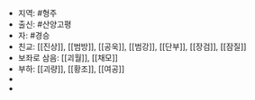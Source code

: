 - 지역: #형주 
- 출신: #산양고평
- 자: #경승
- 친교: [[진상]], [[범방]], [[공욱]], [[범강]], [[단부]], [[장검]], [[잠질]]
- 보좌로 삼음: [[괴월]], [[채모]]
- 부하: [[괴량]], [[황조]], [[여공]]
- 
- 